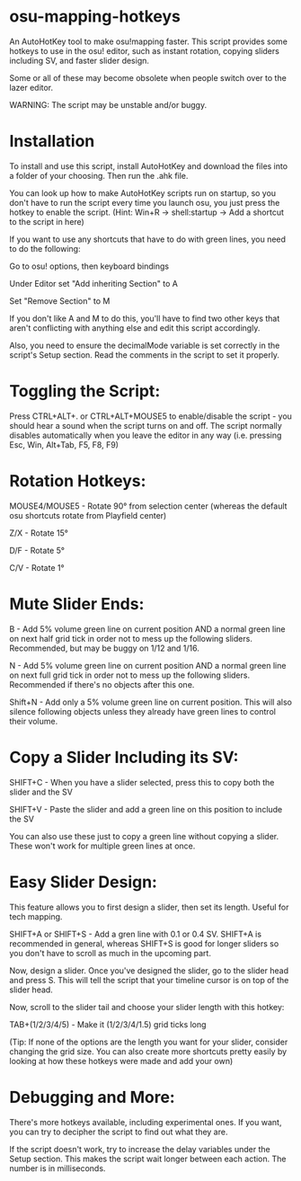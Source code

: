 # osu-mapping-hotkeys
An AutoHotKey tool to make osu!mapping faster.
This script provides some hotkeys to use in the osu! editor, such as instant rotation, copying sliders including SV, and faster slider design. 

Some or all of these may become obsolete when people switch over to the lazer editor.

WARNING: The script may be unstable and/or buggy.

# Installation
To install and use this script, install AutoHotKey and download the files into a folder of your choosing. Then run the .ahk file.

You can look up how to make AutoHotKey scripts run on startup, so you don't have to run the script every time you launch osu, you just press the hotkey to enable the script.
(Hint: Win+R -> shell:startup -> Add a shortcut to the script in here)

If you want to use any shortcuts that have to do with green lines, you need to do the following:

Go to osu! options, then keyboard bindings

Under Editor set "Add inheriting Section" to A

Set "Remove Section" to M

If you don't like A and M to do this, you'll have to find two other keys that aren't conflicting with anything else and edit this script accordingly.

Also, you need to ensure the decimalMode variable is set correctly in the script's Setup section. Read the comments in the script to set it properly.

# Toggling the Script:

Press CTRL+ALT+. or CTRL+ALT+MOUSE5 to enable/disable the script - you should hear a sound when the script turns on and off.
The script normally disables automatically when you leave the editor in any way (i.e. pressing Esc, Win, Alt+Tab, F5, F8, F9)

# Rotation Hotkeys:

MOUSE4/MOUSE5 - Rotate 90° from selection center (whereas the default osu shortcuts rotate from Playfield center)

Z/X - Rotate 15°

D/F - Rotate 5°

C/V - Rotate 1°

# Mute Slider Ends:

B - Add 5% volume green line on current position AND a normal green line on next half grid tick in order not to mess up the following sliders. Recommended, but may be buggy on 1/12 and 1/16.

N - Add 5% volume green line on current position AND a normal green line on next full grid tick in order not to mess up the following sliders. Recommended if there's no objects after this one.

Shift+N - Add only a 5% volume green line on current position. This will also silence following objects unless they already have green lines to control their volume.

# Copy a Slider Including its SV:

SHIFT+C - When you have a slider selected, press this to copy both the slider and the SV

SHIFT+V - Paste the slider and add a green line on this position to include the SV

You can also use these just to copy a green line without copying a slider. These won't work for multiple green lines at once.

# Easy Slider Design:

This feature allows you to first design a slider, then set its length.
Useful for tech mapping.

SHIFT+A or SHIFT+S - Add a gren line with 0.1 or 0.4 SV. SHIFT+A is recommended in general, whereas SHIFT+S is good for longer sliders so you don't have to scroll as much in the upcoming part.

Now, design a slider. Once you've designed the slider, go to the slider head and press S. This will tell the script that your timeline cursor is on top of the slider head. 

Now, scroll to the slider tail and choose your slider length with this hotkey:

TAB+(1/2/3/4/5) - Make it (1/2/3/4/1.5) grid ticks long

(Tip: If none of the options are the length you want for your slider, consider changing the grid size. 
You can also create more shortcuts pretty easily by looking at how these hotkeys were made and add your own)

# Debugging and More:
There's more hotkeys available, including experimental ones. If you want, you can try to decipher the script to find out what they are. 

If the script doesn't work, try to increase the delay variables under the Setup section. This makes the script wait longer between each action. The number is in milliseconds.
